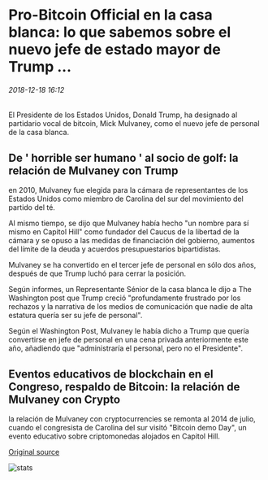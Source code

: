 # Pro-Bitcoin Official en la casa blanca: lo que sabemos sobre el nuevo jefe de estado mayor de Trump ...

###### 2018-12-18 16:12

El Presidente de los Estados Unidos, Donald Trump, ha designado al partidario vocal de bitcoin, Mick Mulvaney, como el nuevo jefe de personal de la casa blanca.

## De ' horrible ser humano ' al socio de golf: la relación de Mulvaney con Trump

en 2010, Mulvaney fue elegida para la cámara de representantes de los Estados Unidos como miembro de Carolina del sur del movimiento del partido del té.

Al mismo tiempo, se dijo que Mulvaney había hecho "un nombre para sí mismo en Capitol Hill" como fundador del Caucus de la libertad de la cámara y se opuso a las medidas de financiación del gobierno, aumentos del límite de la deuda y acuerdos presupuestarios bipartidistas.

Mulvaney se ha convertido en el tercer jefe de personal en sólo dos años, después de que Trump luchó para cerrar la posición.

Según informes, un Representante Sénior de la casa blanca le dijo a The Washington post que Trump creció "profundamente frustrado por los rechazos y la narrativa de los medios de comunicación que nadie de alta estatura quería ser su jefe de personal".

Según el Washington Post, Mulvaney le había dicho a Trump que quería convertirse en jefe de personal en una cena privada anteriormente este año, añadiendo que "administraría el personal, pero no el Presidente".

## Eventos educativos de blockchain en el Congreso, respaldo de Bitcoin: la relación de Mulvaney con Crypto

la relación de Mulvaney con cryptocurrencies se remonta al 2014 de julio, cuando el congresista de Carolina del sur visitó "Bitcoin demo Day", un evento educativo sobre criptomonedas alojados en Capitol Hill.

[Original source](https://cointelegraph.com/news/pro-bitcoin-official-in-the-white-house-what-we-know-about-trumps-new-chief-of-staff)

![stats](https://c.statcounter.com/11760860/0/a89fa40b/1/ "stats")